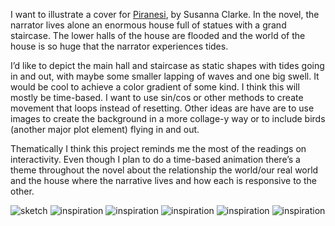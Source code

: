I want to illustrate a cover for [Piranesi](https://en.wikipedia.org/wiki/Piranesi_(novel)), by Susanna Clarke. In the novel, the narrator lives alone an enormous house full of statues with a grand staircase. The lower halls of the house are flooded and the world of the house is so huge that the narrator experiences tides.

I’d like to depict the main hall and staircase as static shapes with tides going in and out, with maybe some smaller lapping of waves and one big swell. It would be cool to achieve a color gradient of some kind. I think this will mostly be time-based. I want to use sin/cos or other methods to create movement that loops instead of resetting. Other ideas are have are to use images to create the background in a more collage-y way or to include birds (another major plot element) flying in and out.

Thematically I think this project reminds me the most of the readings on interactivity. Even though I plan to do a time-based animation there’s a theme throughout the novel about the relationship the world/our real world and the house where the narrative lives and how each is responsive to the other. 

![sketch](./images/sketch1.jpeg)
![inspiration](./images/inspo1.jpg)
![inspiration](./images/inspo2.jpg)
![inspiration](./images/inspo3.jpg)
![inspiration](./images/inspo4.jpg)
![inspiration](./images/inspo5.jpg)